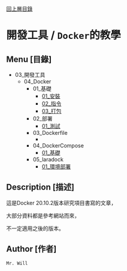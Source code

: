 [回上層目錄](../README.md)

# 開發工具 / `Docker`的教學

## **Menu [目錄]**
+ 03_開發工具
    + 04_Docker
        + 01_基礎
            + [01_安裝](01_基礎/01_安裝.md)
            + [02_指令](01_基礎/02_指令.md)
            + [03_打包](01_基礎/03_打包.md)
        + 02_部署
            + [01_測試](02_部署/01_測試.md)
        + 03_Dockerfile
            + []()
        + 04_DockerCompose
            + [01_基礎](04_DockerCompose/01_基礎.md)
        + 05_laradock
            + [01_環境部署](05_laradock/01_環境部署.md)

## **Description [描述]**
這是Docker 20.10.2版本研究項目書寫的文章，

大部分資料都是參考網站而來，

不一定適用之後的版本。

## **Author [作者]**
`Mr. Will`
